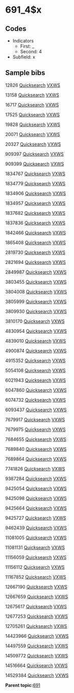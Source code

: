 # 691\_4$x

## Codes

-   Indicators
    -   First: \_
    -   Second: 4
-   Subfield: x

## Sample bibs

12826 [Quicksearch](https://search.library.yale.edu/catalog/12826) [VXWS](http://prodorbis.library.yale.edu:7014/vxws/GetHoldingsService?bibId=12826)

13158 [Quicksearch](https://search.library.yale.edu/catalog/13158) [VXWS](http://prodorbis.library.yale.edu:7014/vxws/GetHoldingsService?bibId=13158)

16717 [Quicksearch](https://search.library.yale.edu/catalog/16717) [VXWS](http://prodorbis.library.yale.edu:7014/vxws/GetHoldingsService?bibId=16717)

17525 [Quicksearch](https://search.library.yale.edu/catalog/17525) [VXWS](http://prodorbis.library.yale.edu:7014/vxws/GetHoldingsService?bibId=17525)

19828 [Quicksearch](https://search.library.yale.edu/catalog/19828) [VXWS](http://prodorbis.library.yale.edu:7014/vxws/GetHoldingsService?bibId=19828)

20071 [Quicksearch](https://search.library.yale.edu/catalog/20071) [VXWS](http://prodorbis.library.yale.edu:7014/vxws/GetHoldingsService?bibId=20071)

20327 [Quicksearch](https://search.library.yale.edu/catalog/20327) [VXWS](http://prodorbis.library.yale.edu:7014/vxws/GetHoldingsService?bibId=20327)

909397 [Quicksearch](https://search.library.yale.edu/catalog/909397) [VXWS](http://prodorbis.library.yale.edu:7014/vxws/GetHoldingsService?bibId=909397)

909399 [Quicksearch](https://search.library.yale.edu/catalog/909399) [VXWS](http://prodorbis.library.yale.edu:7014/vxws/GetHoldingsService?bibId=909399)

1834767 [Quicksearch](https://search.library.yale.edu/catalog/1834767) [VXWS](http://prodorbis.library.yale.edu:7014/vxws/GetHoldingsService?bibId=1834767)

1834779 [Quicksearch](https://search.library.yale.edu/catalog/1834779) [VXWS](http://prodorbis.library.yale.edu:7014/vxws/GetHoldingsService?bibId=1834779)

1834906 [Quicksearch](https://search.library.yale.edu/catalog/1834906) [VXWS](http://prodorbis.library.yale.edu:7014/vxws/GetHoldingsService?bibId=1834906)

1834957 [Quicksearch](https://search.library.yale.edu/catalog/1834957) [VXWS](http://prodorbis.library.yale.edu:7014/vxws/GetHoldingsService?bibId=1834957)

1837682 [Quicksearch](https://search.library.yale.edu/catalog/1837682) [VXWS](http://prodorbis.library.yale.edu:7014/vxws/GetHoldingsService?bibId=1837682)

1837836 [Quicksearch](https://search.library.yale.edu/catalog/1837836) [VXWS](http://prodorbis.library.yale.edu:7014/vxws/GetHoldingsService?bibId=1837836)

1842466 [Quicksearch](https://search.library.yale.edu/catalog/1842466) [VXWS](http://prodorbis.library.yale.edu:7014/vxws/GetHoldingsService?bibId=1842466)

1865408 [Quicksearch](https://search.library.yale.edu/catalog/1865408) [VXWS](http://prodorbis.library.yale.edu:7014/vxws/GetHoldingsService?bibId=1865408)

2819730 [Quicksearch](https://search.library.yale.edu/catalog/2819730) [VXWS](http://prodorbis.library.yale.edu:7014/vxws/GetHoldingsService?bibId=2819730)

2821694 [Quicksearch](https://search.library.yale.edu/catalog/2821694) [VXWS](http://prodorbis.library.yale.edu:7014/vxws/GetHoldingsService?bibId=2821694)

2849987 [Quicksearch](https://search.library.yale.edu/catalog/2849987) [VXWS](http://prodorbis.library.yale.edu:7014/vxws/GetHoldingsService?bibId=2849987)

3803455 [Quicksearch](https://search.library.yale.edu/catalog/3803455) [VXWS](http://prodorbis.library.yale.edu:7014/vxws/GetHoldingsService?bibId=3803455)

3804008 [Quicksearch](https://search.library.yale.edu/catalog/3804008) [VXWS](http://prodorbis.library.yale.edu:7014/vxws/GetHoldingsService?bibId=3804008)

3805999 [Quicksearch](https://search.library.yale.edu/catalog/3805999) [VXWS](http://prodorbis.library.yale.edu:7014/vxws/GetHoldingsService?bibId=3805999)

3809930 [Quicksearch](https://search.library.yale.edu/catalog/3809930) [VXWS](http://prodorbis.library.yale.edu:7014/vxws/GetHoldingsService?bibId=3809930)

3810170 [Quicksearch](https://search.library.yale.edu/catalog/3810170) [VXWS](http://prodorbis.library.yale.edu:7014/vxws/GetHoldingsService?bibId=3810170)

4830954 [Quicksearch](https://search.library.yale.edu/catalog/4830954) [VXWS](http://prodorbis.library.yale.edu:7014/vxws/GetHoldingsService?bibId=4830954)

4839010 [Quicksearch](https://search.library.yale.edu/catalog/4839010) [VXWS](http://prodorbis.library.yale.edu:7014/vxws/GetHoldingsService?bibId=4839010)

4900874 [Quicksearch](https://search.library.yale.edu/catalog/4900874) [VXWS](http://prodorbis.library.yale.edu:7014/vxws/GetHoldingsService?bibId=4900874)

4915352 [Quicksearch](https://search.library.yale.edu/catalog/4915352) [VXWS](http://prodorbis.library.yale.edu:7014/vxws/GetHoldingsService?bibId=4915352)

5054108 [Quicksearch](https://search.library.yale.edu/catalog/5054108) [VXWS](http://prodorbis.library.yale.edu:7014/vxws/GetHoldingsService?bibId=5054108)

6021943 [Quicksearch](https://search.library.yale.edu/catalog/6021943) [VXWS](http://prodorbis.library.yale.edu:7014/vxws/GetHoldingsService?bibId=6021943)

6047860 [Quicksearch](https://search.library.yale.edu/catalog/6047860) [VXWS](http://prodorbis.library.yale.edu:7014/vxws/GetHoldingsService?bibId=6047860)

6074732 [Quicksearch](https://search.library.yale.edu/catalog/6074732) [VXWS](http://prodorbis.library.yale.edu:7014/vxws/GetHoldingsService?bibId=6074732)

6093437 [Quicksearch](https://search.library.yale.edu/catalog/6093437) [VXWS](http://prodorbis.library.yale.edu:7014/vxws/GetHoldingsService?bibId=6093437)

7679917 [Quicksearch](https://search.library.yale.edu/catalog/7679917) [VXWS](http://prodorbis.library.yale.edu:7014/vxws/GetHoldingsService?bibId=7679917)

7679975 [Quicksearch](https://search.library.yale.edu/catalog/7679975) [VXWS](http://prodorbis.library.yale.edu:7014/vxws/GetHoldingsService?bibId=7679975)

7684655 [Quicksearch](https://search.library.yale.edu/catalog/7684655) [VXWS](http://prodorbis.library.yale.edu:7014/vxws/GetHoldingsService?bibId=7684655)

7689840 [Quicksearch](https://search.library.yale.edu/catalog/7689840) [VXWS](http://prodorbis.library.yale.edu:7014/vxws/GetHoldingsService?bibId=7689840)

7689864 [Quicksearch](https://search.library.yale.edu/catalog/7689864) [VXWS](http://prodorbis.library.yale.edu:7014/vxws/GetHoldingsService?bibId=7689864)

7741826 [Quicksearch](https://search.library.yale.edu/catalog/7741826) [VXWS](http://prodorbis.library.yale.edu:7014/vxws/GetHoldingsService?bibId=7741826)

9387284 [Quicksearch](https://search.library.yale.edu/catalog/9387284) [VXWS](http://prodorbis.library.yale.edu:7014/vxws/GetHoldingsService?bibId=9387284)

9425054 [Quicksearch](https://search.library.yale.edu/catalog/9425054) [VXWS](http://prodorbis.library.yale.edu:7014/vxws/GetHoldingsService?bibId=9425054)

9425098 [Quicksearch](https://search.library.yale.edu/catalog/9425098) [VXWS](http://prodorbis.library.yale.edu:7014/vxws/GetHoldingsService?bibId=9425098)

9425664 [Quicksearch](https://search.library.yale.edu/catalog/9425664) [VXWS](http://prodorbis.library.yale.edu:7014/vxws/GetHoldingsService?bibId=9425664)

9425727 [Quicksearch](https://search.library.yale.edu/catalog/9425727) [VXWS](http://prodorbis.library.yale.edu:7014/vxws/GetHoldingsService?bibId=9425727)

9462439 [Quicksearch](https://search.library.yale.edu/catalog/9462439) [VXWS](http://prodorbis.library.yale.edu:7014/vxws/GetHoldingsService?bibId=9462439)

11081005 [Quicksearch](https://search.library.yale.edu/catalog/11081005) [VXWS](http://prodorbis.library.yale.edu:7014/vxws/GetHoldingsService?bibId=11081005)

11081131 [Quicksearch](https://search.library.yale.edu/catalog/11081131) [VXWS](http://prodorbis.library.yale.edu:7014/vxws/GetHoldingsService?bibId=11081131)

11156059 [Quicksearch](https://search.library.yale.edu/catalog/11156059) [VXWS](http://prodorbis.library.yale.edu:7014/vxws/GetHoldingsService?bibId=11156059)

11156112 [Quicksearch](https://search.library.yale.edu/catalog/11156112) [VXWS](http://prodorbis.library.yale.edu:7014/vxws/GetHoldingsService?bibId=11156112)

11167852 [Quicksearch](https://search.library.yale.edu/catalog/11167852) [VXWS](http://prodorbis.library.yale.edu:7014/vxws/GetHoldingsService?bibId=11167852)

12667190 [Quicksearch](https://search.library.yale.edu/catalog/12667190) [VXWS](http://prodorbis.library.yale.edu:7014/vxws/GetHoldingsService?bibId=12667190)

12667659 [Quicksearch](https://search.library.yale.edu/catalog/12667659) [VXWS](http://prodorbis.library.yale.edu:7014/vxws/GetHoldingsService?bibId=12667659)

12675617 [Quicksearch](https://search.library.yale.edu/catalog/12675617) [VXWS](http://prodorbis.library.yale.edu:7014/vxws/GetHoldingsService?bibId=12675617)

12677253 [Quicksearch](https://search.library.yale.edu/catalog/12677253) [VXWS](http://prodorbis.library.yale.edu:7014/vxws/GetHoldingsService?bibId=12677253)

12705261 [Quicksearch](https://search.library.yale.edu/catalog/12705261) [VXWS](http://prodorbis.library.yale.edu:7014/vxws/GetHoldingsService?bibId=12705261)

14423966 [Quicksearch](https://search.library.yale.edu/catalog/14423966) [VXWS](http://prodorbis.library.yale.edu:7014/vxws/GetHoldingsService?bibId=14423966)

14497559 [Quicksearch](https://search.library.yale.edu/catalog/14497559) [VXWS](http://prodorbis.library.yale.edu:7014/vxws/GetHoldingsService?bibId=14497559)

14509772 [Quicksearch](https://search.library.yale.edu/catalog/14509772) [VXWS](http://prodorbis.library.yale.edu:7014/vxws/GetHoldingsService?bibId=14509772)

14516664 [Quicksearch](https://search.library.yale.edu/catalog/14516664) [VXWS](http://prodorbis.library.yale.edu:7014/vxws/GetHoldingsService?bibId=14516664)

14529384 [Quicksearch](https://search.library.yale.edu/catalog/14529384) [VXWS](http://prodorbis.library.yale.edu:7014/vxws/GetHoldingsService?bibId=14529384)

**Parent topic:**[691](../../tags/691/691.md)

